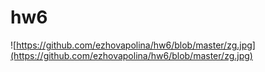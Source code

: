 # hw6

![https://github.com/ezhovapolina/hw6/blob/master/zg.jpg](https://github.com/ezhovapolina/hw6/blob/master/zg.jpg)

